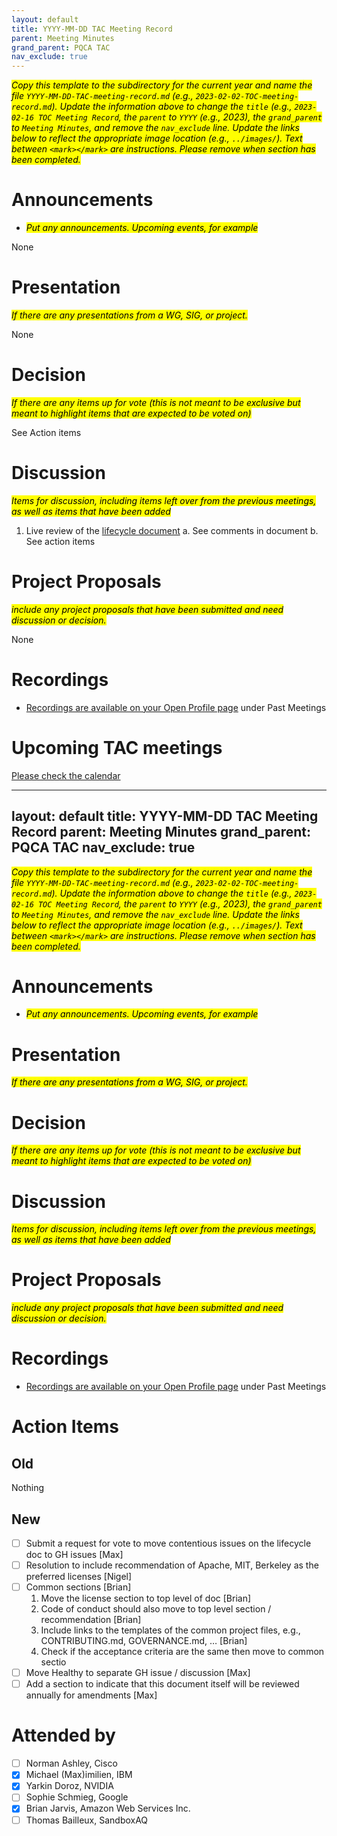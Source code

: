 ```yaml
---
layout: default
title: YYYY-MM-DD TAC Meeting Record
parent: Meeting Minutes
grand_parent: PQCA TAC
nav_exclude: true
---
```

<mark>_Copy this template to the subdirectory for the current year and name the file `YYYY-MM-DD-TAC-meeting-record.md` (e.g., `2023-02-02-TOC-meeting-record.md`). Update the information above to change the `title` (e.g., `2023-02-16 TOC Meeting Record`, the `parent` to `YYYY` (e.g., 2023), the `grand_parent` to `Meeting Minutes`, and remove the `nav_exclude` line. Update the links below to reflect the appropriate image location (e.g., `../images/`). Text between `<mark></mark>` are instructions. Please remove when section has been completed._
</mark>

# Announcements
* <mark>_Put any announcements. Upcoming events, for example_
</mark>

None

# Presentation
<mark>_If there are any presentations from a WG, SIG, or project._
</mark>

None

# Decision
<mark>_If there are any items up for vote (this is not meant to be exclusive but meant to highlight items that are expected to be voted on)_</mark>

See Action items

# Discussion
<mark>_Items for discussion, including items left over from the previous meetings, as well as items that have been added_
</mark>

1. Live review of the [lifecycle document](https://docs.google.com/document/d/1NV-0vNgXWdc81oqT0jv0C-9Funb8dySS06u90ghF-X4/edit)
   a. See comments in document
   b. See action items

# Project Proposals 
<mark>_include any project proposals that have been submitted and need discussion or decision._
</mark>

None

# Recordings

* [Recordings are available on your Open Profile page](https://openprofile.dev/my-meetings) under Past Meetings

# Upcoming TAC meetings

[Please check the calendar](https://pqca.org/calendar/)

---
layout: default
title: YYYY-MM-DD TAC Meeting Record
parent: Meeting Minutes
grand_parent: PQCA TAC
nav_exclude: true
---
<mark>_Copy this template to the subdirectory for the current year and name the file `YYYY-MM-DD-TAC-meeting-record.md` (e.g., `2023-02-02-TOC-meeting-record.md`). Update the information above to change the `title` (e.g., `2023-02-16 TOC Meeting Record`, the `parent` to `YYYY` (e.g., 2023), the `grand_parent` to `Meeting Minutes`, and remove the `nav_exclude` line. Update the links below to reflect the appropriate image location (e.g., `../images/`). Text between `<mark></mark>` are instructions. Please remove when section has been completed._
</mark>

# Announcements
* <mark>_Put any announcements. Upcoming events, for example_
</mark>

# Presentation
<mark>_If there are any presentations from a WG, SIG, or project._
</mark>

# Decision
<mark>_If there are any items up for vote (this is not meant to be exclusive but meant to highlight items that are expected to be voted on)_</mark>

# Discussion
<mark>_Items for discussion, including items left over from the previous meetings, as well as items that have been added_
</mark>

# Project Proposals 
<mark>_include any project proposals that have been submitted and need discussion or decision._
</mark>

# Recordings

* [Recordings are available on your Open Profile page](https://openprofile.dev/my-meetings) under Past Meetings

# Action Items

## Old

Nothing

## New

* [ ] Submit a request for vote to move contentious issues on the lifecycle doc to GH issues [Max]
* [ ] Resolution to include recommendation of Apache, MIT, Berkeley as the preferred licenses [Nigel]
* [ ] Common sections [Brian]
    1. Move the license section to top level of doc [Brian]
    2. Code of conduct should also move to top level section / recommendation [Brian]
    3. Include links to the templates of the common project files, e.g., CONTRIBUTING.md, GOVERNANCE.md, … [Brian]
    4. Check if the acceptance criteria are the same then move to common sectio
* [ ] Move Healthy to separate GH issue / discussion [Max]
* [ ] Add a section to indicate that this document itself will be reviewed annually for amendments [Max]

# Attended by

* [ ] Norman Ashley, Cisco
* [x] Michael (Max)imilien, IBM
* [x] Yarkin Doroz, NVIDIA
* [ ] Sophie Schmieg, Google
* [x] Brian Jarvis, Amazon Web Services Inc.
* [ ] Thomas Bailleux, SandboxAQ
